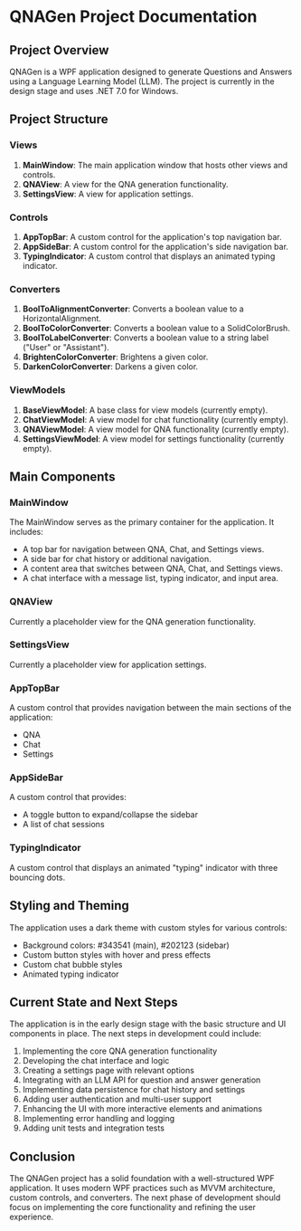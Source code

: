 # QNAGen Project Documentation

## Project Overview

QNAGen is a WPF application designed to generate Questions and Answers using a Language Learning Model (LLM). The project is currently in the design stage and uses .NET 7.0 for Windows.

## Project Structure

### Views
1. **MainWindow**: The main application window that hosts other views and controls.
2. **QNAView**: A view for the QNA generation functionality.
3. **SettingsView**: A view for application settings.

### Controls
1. **AppTopBar**: A custom control for the application's top navigation bar.
2. **AppSideBar**: A custom control for the application's side navigation bar.
3. **TypingIndicator**: A custom control that displays an animated typing indicator.

### Converters
1. **BoolToAlignmentConverter**: Converts a boolean value to a HorizontalAlignment.
2. **BoolToColorConverter**: Converts a boolean value to a SolidColorBrush.
3. **BoolToLabelConverter**: Converts a boolean value to a string label ("User" or "Assistant").
4. **BrightenColorConverter**: Brightens a given color.
5. **DarkenColorConverter**: Darkens a given color.

### ViewModels
1. **BaseViewModel**: A base class for view models (currently empty).
2. **ChatViewModel**: A view model for chat functionality (currently empty).
3. **QNAViewModel**: A view model for QNA functionality (currently empty).
4. **SettingsViewModel**: A view model for settings functionality (currently empty).

## Main Components

### MainWindow
The MainWindow serves as the primary container for the application. It includes:
- A top bar for navigation between QNA, Chat, and Settings views.
- A side bar for chat history or additional navigation.
- A content area that switches between QNA, Chat, and Settings views.
- A chat interface with a message list, typing indicator, and input area.

### QNAView
Currently a placeholder view for the QNA generation functionality.

### SettingsView
Currently a placeholder view for application settings.

### AppTopBar
A custom control that provides navigation between the main sections of the application:
- QNA
- Chat
- Settings

### AppSideBar
A custom control that provides:
- A toggle button to expand/collapse the sidebar
- A list of chat sessions

### TypingIndicator
A custom control that displays an animated "typing" indicator with three bouncing dots.

## Styling and Theming
The application uses a dark theme with custom styles for various controls:
- Background colors: #343541 (main), #202123 (sidebar)
- Custom button styles with hover and press effects
- Custom chat bubble styles
- Animated typing indicator

## Current State and Next Steps
The application is in the early design stage with the basic structure and UI components in place. The next steps in development could include:
1. Implementing the core QNA generation functionality
2. Developing the chat interface and logic
3. Creating a settings page with relevant options
4. Integrating with an LLM API for question and answer generation
5. Implementing data persistence for chat history and settings
6. Adding user authentication and multi-user support
7. Enhancing the UI with more interactive elements and animations
8. Implementing error handling and logging
9. Adding unit tests and integration tests

## Conclusion
The QNAGen project has a solid foundation with a well-structured WPF application. It uses modern WPF practices such as MVVM architecture, custom controls, and converters. The next phase of development should focus on implementing the core functionality and refining the user experience.